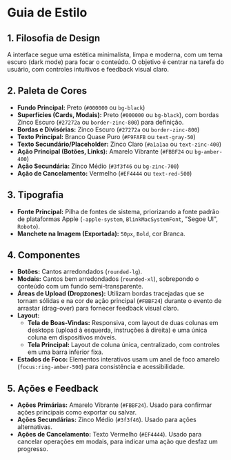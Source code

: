# Guia de Estilo

## 1. Filosofia de Design

A interface segue uma estética minimalista, limpa e moderna, com um tema escuro (dark mode) para focar o conteúdo. O objetivo é centrar na tarefa do usuário, com controles intuitivos e feedback visual claro.

## 2. Paleta de Cores

-   **Fundo Principal:** Preto (`#000000` ou `bg-black`)
-   **Superfícies (Cards, Modais):** Preto (`#000000` ou `bg-black`), com bordas Zinco Escuro (`#27272a` ou `border-zinc-800`) para definição.
-   **Bordas e Divisórias:** Zinco Escuro (`#27272a` ou `border-zinc-800`)
-   **Texto Principal:** Branco Quase Puro (`#F9FAFB` ou `text-gray-50`)
-   **Texto Secundário/Placeholder:** Zinco Claro (`#a1a1aa` ou `text-zinc-400`)
-   **Ação Principal (Botões, Links):** Amarelo Vibrante (`#FBBF24` ou `bg-amber-400`)
-   **Ação Secundária:** Zinco Médio (`#3f3f46` ou `bg-zinc-700`)
-   **Ação de Cancelamento:** Vermelho (`#EF4444` ou `text-red-500`)

## 3. Tipografia

-   **Fonte Principal:** Pilha de fontes de sistema, priorizando a fonte padrão de plataformas Apple (`-apple-system`, `BlinkMacSystemFont`, "Segoe UI", `Roboto`).
-   **Manchete na Imagem (Exportada):** `50px`, `Bold`, cor Branca.

## 4. Componentes

-   **Botões:** Cantos arredondados (`rounded-lg`).
-   **Modais:** Cantos bem arredondados (`rounded-xl`), sobrepondo o conteúdo com um fundo semi-transparente.
-   **Áreas de Upload (Dropzones):** Utilizam bordas tracejadas que se tornam sólidas e na cor de ação principal (`#FBBF24`) durante o evento de arrastar (drag-over) para fornecer feedback visual claro.
-   **Layout:**
    -   **Tela de Boas-Vindas:** Responsiva, com layout de duas colunas em desktops (upload à esquerda, instruções à direita) e uma única coluna em dispositivos móveis.
    -   **Tela Principal:** Layout de coluna única, centralizado, com controles em uma barra inferior fixa.
-   **Estados de Foco:** Elementos interativos usam um anel de foco amarelo (`focus:ring-amber-500`) para consistência e acessibilidade.

## 5. Ações e Feedback

-   **Ações Primárias:** Amarelo Vibrante (`#FBBF24`). Usado para confirmar ações principais como exportar ou salvar.
-   **Ações Secundárias:** Zinco Médio (`#3f3f46`). Usado para ações alternativas.
-   **Ações de Cancelamento:** Texto Vermelho (`#EF4444`). Usado para cancelar operações em modais, para indicar uma ação que desfaz um progresso.